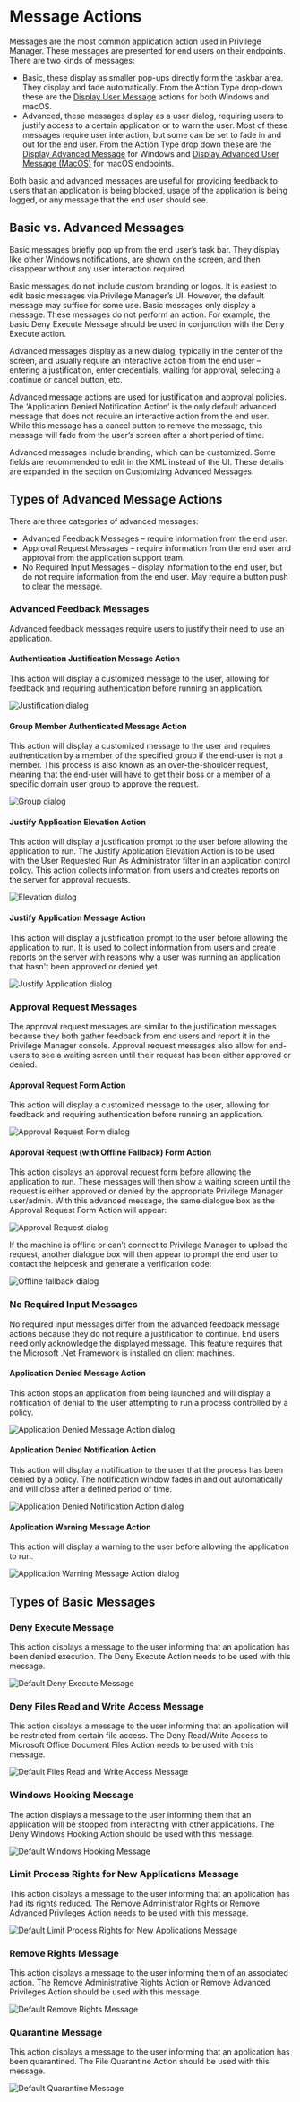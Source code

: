 [title]: # (Message Actions)
[tags]: # (customization)
[priority]: # (1)
# Message Actions

Messages are the most common application action used in Privilege Manager. These messages are presented for end users on their endpoints. There are two kinds of messages:

* Basic, these display as smaller pop-ups directly form the taskbar area. They display and fade automatically. From the Action Type drop-down these are the [Display User Message](display-user-msg.md) actions for both Windows and macOS.
* Advanced, these messages display as a user dialog, requiring users to justify access to a certain application or to warn the user. Most of these messages require user interaction, but some can be set to fade in and out for the end user. From the Action Type drop down these are the [Display Advanced Message](display-adv-msg.md) for Windows and [Display Advanced User Message (MacOS)](macOS-adv-msg.md) for macOS endpoints.

Both basic and advanced messages are useful for providing feedback to users that an application is being blocked, usage of the application is being logged, or any message that the end user should see.

## Basic vs. Advanced Messages

Basic messages briefly pop up from the end user’s task bar. They display like other Windows notifications, are shown on the screen, and then disappear without any user interaction required.

Basic messages do not include custom branding or logos. It is easiest to edit basic messages via Privilege Manager’s UI. However, the default message may suffice for some use.
Basic messages only display a message. These messages do not perform an action. For example, the basic Deny Execute Message should be used in conjunction with the Deny Execute action.

Advanced messages display as a new dialog, typically in the center of the screen, and usually require an interactive action from the end user – entering a justification, enter credentials, waiting for approval, selecting a continue or cancel button, etc.

Advanced message actions are used for justification and approval policies.
The ‘Application Denied Notification Action’ is the only default advanced message that does not require an interactive action from the end user. While this message has a cancel button to remove the message, this message will fade from the user’s screen after a short period of time.

Advanced messages include branding, which can be customized. Some fields are recommended to edit in the XML instead of the UI. These details are expanded in the section on Customizing Advanced Messages.

## Types of Advanced Message Actions

There are three categories of advanced messages:

* Advanced Feedback Messages – require information from the end user.
* Approval Request Messages – require information from the end user and approval from the application support team.
* No Required Input Messages – display information to the end user, but do not require information from the end user. May require a button push to clear the message.

### Advanced Feedback Messages

Advanced feedback messages require users to justify their need to use an application.

#### Authentication Justification Message Action

This action will display a customized message to the user, allowing for feedback and requiring authentication before running an application.

![Justification dialog](images/justification.png "User Justification Message example")

#### Group Member Authenticated Message Action

This action will display a customized message to the user and requires authentication by a member of the specified group if the end-user is not a member.
This process is also known as an over-the-shoulder request, meaning that the end-user will have to get their boss or a member of a specific domain user group to approve the request.

![Group dialog](images/group.png "Group Authentication Message example")

#### Justify Application Elevation Action

This action will display a justification prompt to the user before allowing the application to run.
The Justify Application Elevation Action is to be used with the User Requested Run As Administrator filter in an application control policy. This action collects information from users and creates reports on the server for approval requests.

![Elevation dialog](images/elevation.png "User Justify Elevation Message example")

#### Justify Application Message Action

This action will display a justification prompt to the user before allowing the application to run. It is used to collect information from users and create reports on the server with reasons why a user was running an application that hasn't been approved or denied yet.

![Justify Application dialog](images/elevation.png "User Justify Application Message example")

### Approval Request Messages

The approval request messages are similar to the justification messages because they both gather feedback from end users and report it in the Privilege Manager console. Approval request messages also allow for end-users to see a waiting screen until their request has been either approved or denied.

#### Approval Request Form Action

This action will display a customized message to the user, allowing for feedback and requiring authentication before running an application.

![Approval Request Form dialog](images/approval-req-form.png "Approval Request Form Message example")

#### Approval Request (with Offline Fallback) Form Action

This action displays an approval request form before allowing the application to run. These messages will then show a waiting screen until the request is either approved or denied by the appropriate Privilege Manager user/admin. With this advanced message, the same dialogue box as the Approval Request Form Action will appear:

![Approval Request dialog](images/offline.png "Approval Request example")

If the machine is offline or can’t connect to Privilege Manager to upload the request, another dialogue box will then appear to prompt the end user to contact the helpdesk and generate a verification code:

![Offline fallback dialog](images/offline-2.png "Approval Request with Offline Fallback example")

### No Required Input Messages

No required input messages differ from the advanced feedback message actions because they do not require a justification to continue. End users need only acknowledge the displayed message. This feature requires that the Microsoft .Net Framework is installed on client machines.

#### Application Denied Message Action

This action stops an application from being launched and will display a notification of denial to the user attempting to run a process controlled by a policy.

![Application Denied Message Action dialog](images/no-input-1.png "Application Denied Message Action example")

#### Application Denied Notification Action

This action will display a notification to the user that the process has been denied by a policy. The notification window fades in and out automatically and will close after a defined period of time.

![Application Denied Notification Action dialog](images/no-input-2.png "Application Denied Notification Action example")

#### Application Warning Message Action

This action will display a warning to the user before allowing the application to run.

![Application Warning Message Action dialog](images/no-input-3.png "Application Warning Message Action example")

## Types of Basic Messages

### Deny Execute Message

This action displays a message to the user informing that an application has been denied execution. The Deny Execute Action needs to be used with this message.

![Default Deny Execute Message](images/deny-exe-msg.png "Default Deny Execute Message")

### Deny Files Read and Write Access Message

This action displays a message to the user informing that an application will be restricted from certain file access. The Deny Read/Write Access to Microsoft Office Document Files Action needs to be used with this message.

![Default Files Read and Write Access Message](images/deny-rw-msg.png "Default Files Read and Write Access Message")

### Windows Hooking Message

The action displays a message to the user informing them that an application will be stopped from interacting with other applications. The Deny Windows Hooking Action should be used with this message.

![Default Windows Hooking Message](images/win-hook.png "Default Windows Hooking Message")

### Limit Process Rights for New Applications Message

This action displays a message to the user informing that an application has had its rights reduced. The Remove Administrator Rights or Remove Advanced Privileges Action needs to be used with this message.

![Default Limit Process Rights for New Applications Message](images/rights-reduced.png "Default Limit Process Rights for New Applications Message")

### Remove Rights Message

This action displays a message to the user informing them of an associated action. The Remove Administrative Rights Action or Remove Advanced Privileges Action should be used with this message.

![Default Remove Rights Message](images/rights-removed.png "Default Remove Rights Message")
<!--
### SWV Global Layer User Message

This action displays a message to the user informing that an application has been placed in SWV global layer.

![Default SWV Global Layer User Message](msgs/images/layer.png "Default SWV Global Layer User Message")

### SWV Isolation Layer User Message

This action displays a message to the user informing them that an application has been placed in SWV isolation layer.

![Default SWV Isolation Layer User Message](msgs/images/isolation.png "Default SWV Isolation Layer User Message")-->

### Quarantine Message

This action displays a message to the user informing that an application has been quarantined. The File Quarantine Action should be used with this message.

![Default Quarantine Message](images/quarantine.png "Default Quarantine Message")
